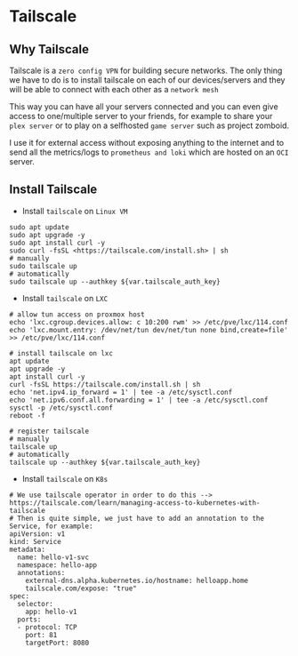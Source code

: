 # Tailscale

## Why Tailscale
Tailscale is a ``zero config VPN`` for building secure networks. The only thing we have to do is to install tailscale on each of our devices/servers and they will be able to connect with each other as a ``network mesh``

This way you can have all your servers connected and you can even give access to one/multiple server to your friends, for example to share your ``plex server`` or to play on a selfhosted ``game server`` such as project zomboid.

I use it for external access without exposing anything to the internet and to send all the metrics/logs to `prometheus and loki` which are hosted on an `OCI` server.

## Install Tailscale
- Install ``tailscale`` on ``Linux VM``
```
sudo apt update
sudo apt upgrade -y
sudo apt install curl -y
sudo curl -fsSL <https://tailscale.com/install.sh> | sh
# manually
sudo tailscale up
# automatically
sudo tailscale up --authkey ${var.tailscale_auth_key}
```
- Install ``tailscale`` on ``LXC``
```
# allow tun access on proxmox host
echo 'lxc.cgroup.devices.allow: c 10:200 rwm' >> /etc/pve/lxc/114.conf
echo 'lxc.mount.entry: /dev/net/tun dev/net/tun none bind,create=file' >> /etc/pve/lxc/114.conf

# install tailscale on lxc
apt update
apt upgrade -y
apt install curl -y
curl -fsSL https://tailscale.com/install.sh | sh
echo 'net.ipv4.ip_forward = 1' | tee -a /etc/sysctl.conf
echo 'net.ipv6.conf.all.forwarding = 1' | tee -a /etc/sysctl.conf
sysctl -p /etc/sysctl.conf
reboot -f

# register tailscale
# manually
tailscale up
# automatically
tailscale up --authkey ${var.tailscale_auth_key}
```
- Install ``tailscale`` on ```K8s```
```
# We use tailscale operator in order to do this --> https://tailscale.com/learn/managing-access-to-kubernetes-with-tailscale
# Then is quite simple, we just have to add an annotation to the Service, for example:
apiVersion: v1
kind: Service
metadata:
  name: hello-v1-svc
  namespace: hello-app
  annotations: 
    external-dns.alpha.kubernetes.io/hostname: helloapp.home
    tailscale.com/expose: "true"
spec:
  selector:
    app: hello-v1
  ports:
  - protocol: TCP
    port: 81
    targetPort: 8080
```